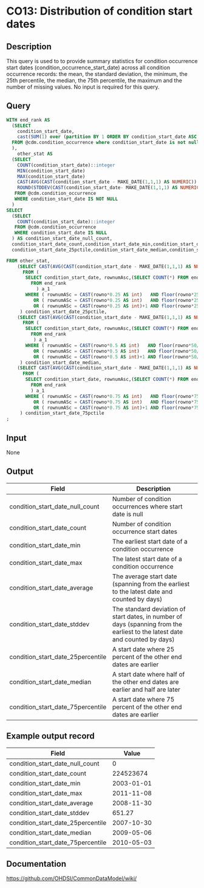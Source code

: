 <!---
Group:condition occurrence
Name:CO13 Distribution of condition start dates
Author:Patrick Ryan
CDM Version: 5.3
-->

# CO13: Distribution of condition start dates

## Description
This query is used to to provide summary statistics for condition occurrence start dates (condition_occurrence_start_date) across all condition occurrence records: the mean, the standard deviation, the minimum, the 25th percentile, the median, the 75th percentile, the maximum and the number of missing values. No input is required for this query.

## Query
```sql
WITH end_rank AS 
  (SELECT
    condition_start_date,
    cast(SUM(1) over (partition BY 1 ORDER BY condition_start_date ASC ROWS BETWEEN unbounded preceding AND CURRENT row) as integer) AS rownumASc
  FROM @cdm.condition_occurrence where condition_start_date is not null
  ),
    other_stat AS 
  (SELECT
    COUNT(condition_start_date)::integer                                                                         AS condition_start_date_count,
    MIN(condition_start_date)                                                                                     AS condition_start_date_min,
    MAX(condition_start_date)                                                                                     AS condition_start_date_max,
    CAST(AVG(CAST(condition_start_date - MAKE_DATE(1,1,1) AS NUMERIC)) AS INTEGER) + MAKE_DATE(1,1,1)          AS condition_start_date_average,
    ROUND(STDDEV(CAST(condition_start_date- MAKE_DATE(1,1,1) AS NUMERIC)),0)                              AS condition_start_date_stddev
   FROM @cdm.condition_occurrence
   WHERE condition_start_date IS NOT NULL
  )
SELECT
  (SELECT 
    COUNT(condition_start_date)::integer 
   FROM @cdm.condition_occurrence 
   WHERE condition_start_date IS NULL
  ) AS condition_start_date_null_count,
  condition_start_date_count,condition_start_date_min,condition_start_date_max,condition_start_date_average,condition_start_date_stddev,
  condition_start_date_25pctile,condition_start_date_median,condition_start_date_75pctile

FROM other_stat,
    (SELECT CAST(AVG(CAST(condition_start_date - MAKE_DATE(1,1,1) AS NUMERIC)) AS INTEGER) + MAKE_DATE(1,1,1)  AS condition_start_date_25pctile
      FROM (
       SELECT condition_start_date, rownumAsc,(SELECT COUNT(*) FROM end_rank ) AS rowno 
         FROM end_rank 
           ) a_1
       WHERE ( rownumASc = CAST(rowno*0.25 AS int)   AND floor(rowno*25/100)  = rowno*25/100 ) 
          OR ( rownumASc = CAST(rowno*0.25 AS int)   AND floor(rowno*25/100) != rowno*25/100 )
          OR ( rownumASc = CAST(rowno*0.25 AS int)+1 AND floor(rowno*25/100) != rowno*25/100 )
     ) condition_start_date_25pctile,
    (SELECT CAST(AVG(CAST(condition_start_date - MAKE_DATE(1,1,1) AS NUMERIC)) AS INTEGER) + MAKE_DATE(1,1,1) AS condition_start_date_median
      FROM (
       SELECT condition_start_date, rownumAsc,(SELECT COUNT(*) FROM end_rank ) AS rowno 
         FROM end_rank 
          ) a_1
       WHERE ( rownumASc = CAST(rowno*0.5 AS int)   AND floor(rowno*50/100)  = rowno*50/100 ) 
          OR ( rownumASc = CAST(rowno*0.5 AS int)   AND floor(rowno*50/100) != rowno*50/100 )
          OR ( rownumASc = CAST(rowno*0.5 AS int)+1 AND floor(rowno*50/100) != rowno*50/100 )
     ) condition_start_date_median,
    (SELECT CAST(AVG(CAST(condition_start_date - MAKE_DATE(1,1,1) AS NUMERIC)) AS INTEGER) + MAKE_DATE(1,1,1) AS condition_start_date_75pctile
      FROM (
       SELECT condition_start_date, rownumAsc,(SELECT COUNT(*) FROM end_rank ) AS rowno 
         FROM end_rank 
         ) a_1
       WHERE ( rownumASc = CAST(rowno*0.75 AS int)   AND floor(rowno*75/100)  = rowno*75/100 ) 
          OR ( rownumASc = CAST(rowno*0.75 AS int)   AND floor(rowno*75/100) != rowno*75/100 )
          OR ( rownumASc = CAST(rowno*0.75 AS int)+1 AND floor(rowno*75/100) != rowno*75/100 )
     ) condition_start_date_75pctile
;
```

## Input

None

## Output

| Field |  Description |
| --- | --- |
| condition_start_date_null_count | Number of condition occurrences where start date is null |
| condition_start_date_count | Number of condition occurrence start dates |
| condition_start_date_min | The earliest start date of a condition occurrence |
| condition_start_date_max | The latest start date of a condition occurrence |
| condition_start_date_average | The average start date (spanning from the earliest to the latest date and counted by days) |
| condition_start_date_stddev | The standard deviation of start dates, in number of days (spanning from the earliest to the latest date and counted by days) |
| condition_start_date_25percentile | A start date where 25 percent of the other end dates are earlier |
| condition_start_date_median | A start date where half of the other end dates are earlier and half are later |
| condition_start_date_75percentile | A start date where 75 percent of the other end dates are earlier |

## Example output record

|  Field |  Value |
| --- | --- |
| condition_start_date_null_count | 0 |
| condition_start_date_count | 224523674 |
| condition_start_date_min | 2003-01-01 |
| condition_start_date_max | 2011-11-08 |
| condition_start_date_average | 2008-11-30 |
| condition_start_date_stddev | 651.27 |
| condition_start_date_25percentile | 2007-10-30 |
| condition_start_date_median | 2009-05-06 |
| condition_start_date_75percentile | 2010-05-03 |


## Documentation
https://github.com/OHDSI/CommonDataModel/wiki/
